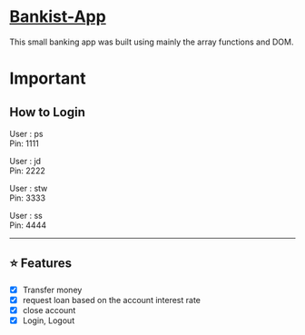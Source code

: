 # [Bankist-App](https://szpytma.github.io/Bankist-App/)

This small banking app was built using mainly the array functions and DOM.

# Important

## How to Login

User : ps <br/>
Pin: 1111

User : jd <br/>
Pin: 2222

User : stw <br/>
Pin: 3333

User : ss <br/>
Pin: 4444

---

## ⭐ Features

- [x] Transfer money
- [x] request loan based on the account interest rate
- [x] close account
- [x] Login, Logout
